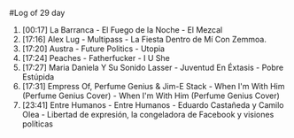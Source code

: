 #Log of 29 day

1. [00:17] La Barranca - El Fuego de la Noche - El Mezcal
1. [17:16] Alex Lug - Multipass - La Fiesta Dentro de Mí Con Zemmoa.
1. [17:20] Austra - Future Politics - Utopia
1. [17:24] Peaches - Fatherfucker - I U She
1. [17:27] Maria Daniela Y Su Sonido Lasser - Juventud En Éxtasis - Pobre Estúpida
1. [17:31] Empress Of, Perfume Genius & Jim-E Stack - When I'm With Him (Perfume Genius Cover) - When I'm With Him (Perfume Genius Cover)
1. [23:41] Entre Humanos - Entre Humanos - Eduardo Castañeda y Camilo Olea - Libertad de expresión, la congeladora de Facebook y visiones políticas
